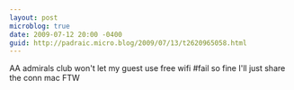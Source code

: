 ```yaml
---
layout: post
microblog: true
date: 2009-07-12 20:00 -0400
guid: http://padraic.micro.blog/2009/07/13/t2620965058.html
---
```

AA admirals club won't let my guest use free wifi #fail so fine I'll just share the conn mac FTW
